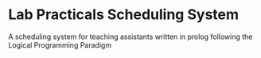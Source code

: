 # Lab Practicals Scheduling System

A scheduling system for teaching assistants written in prolog following the Logical Programming Paradigm
